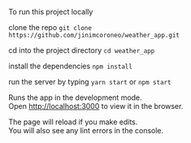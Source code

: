 To run this project locally 

clone the repo
`git clone https://github.com/jinimcoroneo/weather_app.git`

cd into the project directory
`cd weather_app`

install the dependencies
`npm install`

run the server by typing
`yarn start` or `npm start`

Runs the app in the development mode.<br>
Open [http://localhost:3000](http://localhost:3000) to view it in the browser.

The page will reload if you make edits.<br>
You will also see any lint errors in the console.
